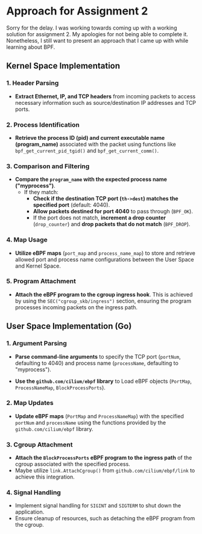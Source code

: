 # Approach for Assignment 2
Sorry for the delay. I was working towards coming up with a working solution for assignment 2. My apologies for not being able to complete it. Nonetheless, I still want to present an approach that I came up with while learning about BPF.



## Kernel Space Implementation

### 1. Header Parsing
- **Extract Ethernet, IP, and TCP headers** from incoming packets to access necessary information such as source/destination IP addresses and TCP ports.

### 2. Process Identification
- **Retrieve the process ID (pid) and current executable name (program_name)** associated with the packet using functions like `bpf_get_current_pid_tgid()` and `bpf_get_current_comm()`.

### 3. Comparison and Filtering
- **Compare the `program_name` with the expected process name ("myprocess")**.
  - If they match:
    - **Check if the destination TCP port (`th->dest`) matches the specified port** (default: 4040).
    - **Allow packets destined for port 4040** to pass through (`BPF_OK`).
    - If the port does not match, **increment a drop counter** (`drop_counter`) and **drop packets that do not match** (`BPF_DROP`).

### 4. Map Usage
- **Utilize eBPF maps** (`port_map` and `process_name_map`) to store and retrieve allowed port and process name configurations between the User Space and Kernel Space.

### 5. Program Attachment
- **Attach the eBPF program to the cgroup ingress hook**. This is achieved by using the `SEC("cgroup_skb/ingress")` section, ensuring the program processes incoming packets on the ingress path.

## User Space Implementation (Go)

### 1. Argument Parsing
- **Parse command-line arguments** to specify the TCP port (`portNum`, defaulting to 4040) and process name (`processName`, defaulting to "myprocess").

- **Use the `github.com/cilium/ebpf` library** to Load eBPF objects (`PortMap`, `ProcessNameMap`, `BlockProcessPorts`).

### 2. Map Updates
- **Update eBPF maps** (`PortMap` and `ProcessNameMap`) with the specified `portNum` and `processName` using the functions provided by the `github.com/cilium/ebpf` library.

### 3. Cgroup Attachment
- **Attach the `BlockProcessPorts` eBPF program to the ingress path** of the cgroup associated with the specified process.
- Maybe utilize `link.AttachCgroup()` from `github.com/cilium/ebpf/link` to achieve this integration.

### 4. Signal Handling
- Implement signal handling for `SIGINT` and `SIGTERM` to shut down the application.
- Ensure cleanup of resources, such as detaching the eBPF program from the cgroup.


